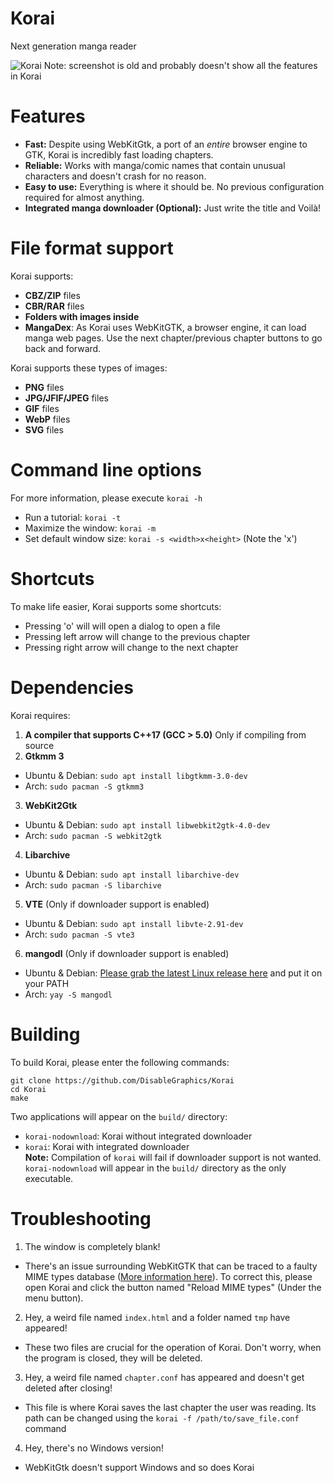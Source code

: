 # Korai
Next generation manga reader

![Korai](https://user-images.githubusercontent.com/48135147/163577957-b9fdc19d-827a-40d3-8cfc-e0f36930a505.png)
Note: screenshot is old and probably doesn't show all the features in Korai

# Features
- **Fast:** Despite using WebKitGtk, a port of an _entire_ browser engine to GTK, Korai is incredibly fast loading chapters.
- **Reliable:** Works with manga/comic names that contain unusual characters and doesn't crash for no reason.
- **Easy to use:** Everything is where it should be. No previous configuration required for almost anything.
- **Integrated manga downloader (Optional):** Just write the title and Voilà!

# File format support
Korai supports:
  - **CBZ/ZIP** files
  - **CBR/RAR** files
  - **Folders with images inside**
  - **MangaDex**: As Korai uses WebKitGTK, a browser engine, it can load manga web pages. Use the next chapter/previous chapter buttons to go back and forward.

Korai supports these types of images:
  - **PNG** files
  - **JPG/JFIF/JPEG** files
  - **GIF** files
  - **WebP** files
  - **SVG** files
# Command line options
For more information, please execute `korai -h`

- Run a tutorial: `korai -t`
- Maximize the window: `korai -m`
- Set default window size: `korai -s <width>x<height>` (Note the 'x')

# Shortcuts
To make life easier, Korai supports some shortcuts:
- Pressing 'o' will will open a dialog to open a file
- Pressing left arrow will change to the previous chapter
- Pressing right arrow will change to the next chapter 

# Dependencies
Korai requires: <br>
1. **A compiler that supports C++17 (GCC > 5.0)** Only if compiling from source<br>
2. **Gtkmm 3**
- Ubuntu & Debian: `sudo apt install libgtkmm-3.0-dev`
- Arch: `sudo pacman -S gtkmm3`<br>
3. **WebKit2Gtk**
- Ubuntu & Debian: `sudo apt install libwebkit2gtk-4.0-dev`
- Arch: `sudo pacman -S webkit2gtk`
4. **Libarchive**
- Ubuntu & Debian: `sudo apt install libarchive-dev`
- Arch: `sudo pacman -S libarchive` 
5. **VTE** (Only if downloader support is enabled)
- Ubuntu & Debian: `sudo apt install libvte-2.91-dev`
- Arch: `sudo pacman -S vte3`
6. **mangodl** (Only if downloader support is enabled)
- Ubuntu & Debian: <a href=https://github.com/Gyro7/mangodl/releases/>Please grab the latest Linux release here</a> and put it on your PATH
- Arch: `yay -S mangodl`

# Building
To build Korai, please enter the following commands:
```
git clone https://github.com/DisableGraphics/Korai
cd Korai
make
```
Two applications will appear on the `build/` directory:
- `korai-nodownload`: Korai without integrated downloader
- `korai`: Korai with integrated downloader <br>
**Note:** Compilation of `korai` will fail if downloader support is not wanted. `korai-nodownload` will appear in the `build/` directory as the only executable.

# Troubleshooting
1. The window is completely blank!
- There's an issue surrounding WebKitGTK that can be traced to a faulty MIME types database (<a href=https://stackoverflow.com/questions/71734719/webkitgtk-doesnt-load-local-files>More information here</a>). To correct this, please open Korai and click the button named "Reload MIME types" (Under the menu button).

2. Hey, a weird file named `index.html` and a folder named `tmp` have appeared!
- These two files are crucial for the operation of Korai. Don't worry, when the program is closed, they will be deleted.
3. Hey, a weird file named `chapter.conf` has appeared and doesn't get deleted after closing!
- This file is where Korai saves the last chapter the user was reading. Its path can be changed using the `korai -f /path/to/save_file.conf` command
4. Hey, there's no Windows version!
- WebKitGtk doesn't support Windows and so does Korai

